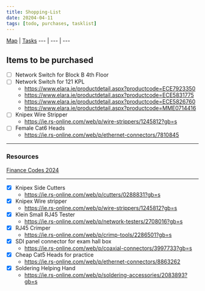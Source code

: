 ```yaml
---
title: Shopping-List
date: 20204-04-11
tags: [todo, purchases, tasklist]
---
```


[Map](../Map.md) | [Tasks](../00-Maps&Views/Tasks.md)
 --- | --- | ---
 
## Items to be purchased

- [ ] Network Switch for Block B 4th Floor
- [ ] Network Switch for 121 KPL
	- https://www.elara.ie/productdetail.aspx?productcode=ECE7923350
	- https://www.elara.ie/productdetail.aspx?productcode=ECE5831775
	- https://www.elara.ie/productdetail.aspx?productcode=ECE5826760
	- https://www.elara.ie/productdetail.aspx?productcode=MME0714416
- [ ] Knipex Wire Stripper
	- https://ie.rs-online.com/web/p/wire-strippers/1245812?gb=s
- [ ] Female Cat6 Heads
	- https://ie.rs-online.com/web/p/ethernet-connectors/7810845




--- 

### Resources

[Finance Codes 2024](https://rcsicampus.sharepoint.com/:x:/r/sites/MediaSevicesStaff/Shared%20Documents/General/Finance%20Information/Finance%20Codes%202024.xlsx?d=wc0bf963b236e4796bd231c26bc867e11&csf=1&web=1&e=zBgrfF)

---

- [x] Knipex Side Cutters
	- https://ie.rs-online.com/web/p/cutters/0288831?gb=s
- [x] Knipex Wire stripper
	- https://ie.rs-online.com/web/p/wire-strippers/1245812?gb=s
- [x] Klein Small RJ45 Tester
	- https://ie.rs-online.com/web/p/network-testers/2708016?gb=s
- [x] RJ45 Crimper
	- https://ie.rs-online.com/web/p/crimp-tools/2286501?gb=s
- [x] SDI panel connector for exam hall box
	- https://ie.rs-online.com/web/p/coaxial-connectors/3997733?gb=s
- [x] Cheap Cat5 Heads for practice
	- https://ie.rs-online.com/web/p/ethernet-connectors/8863262
- [x] Soldering Helping Hand
	- https://ie.rs-online.com/web/p/soldering-accessories/2083893?gb=s